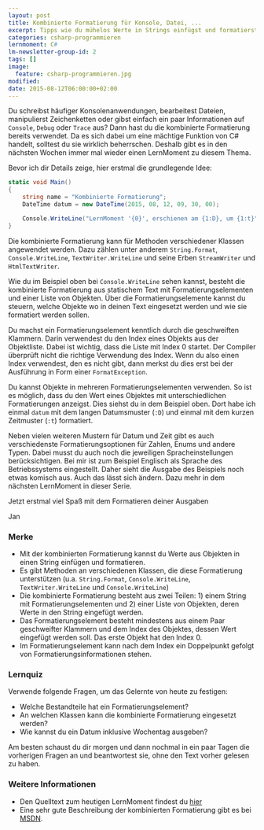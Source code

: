 ```yaml
---
layout: post
title: Kombinierte Formatierung für Konsole, Datei, ...
excerpt: Tipps wie du mühelos Werte in Strings einfügst und formatierst
categories: csharp-programmieren
lernmoment: C#
lm-newsletter-group-id: 2
tags: []
image:
  feature: csharp-programmieren.jpg
modified:
date: 2015-08-12T06:00:00+02:00
---
```


Du schreibst häufiger Konsolenanwendungen, bearbeitest Dateien, manipulierst Zeichenketten oder gibst einfach ein paar Informationen auf `Console`, `Debug` oder `Trace` aus? Dann hast du die kombinierte Formatierung bereits verwendet. Da es sich dabei um eine mächtige Funktion von C# handelt, solltest du sie wirklich beherrschen. Deshalb gibt es in den nächsten Wochen immer mal wieder einen LernMoment zu diesem Thema.

Bevor ich dir Details zeige, hier erstmal die grundlegende Idee:

```cs
static void Main()
{
	string name = "Kombinierte Formatierung";
	DateTime datum = new DateTime(2015, 08, 12, 09, 30, 00);

	Console.WriteLine("LernMoment '{0}', erschienen am {1:D}, um {1:t}", name, datum);
}
```

Die kombinierte Formatierung kann für Methoden verschiedener Klassen angewendet werden. Dazu zählen unter anderem `String.Format`, `Console.WriteLine`, `TextWriter.WriteLine` und seine Erben `StreamWriter` und `HtmlTextWriter`.

Wie du im Beispiel oben bei `Console.WriteLine` sehen kannst, besteht die kombinierte Formatierung aus statischem Text mit Formatierungselementen und einer Liste von Objekten. Über die Formatierungselemente kannst du steuern, welche Objekte wo in deinen Text eingesetzt werden und wie sie formatiert werden sollen.

Du machst ein Formatierungselement kenntlich durch die geschweiften Klammern. Darin verwendest du den Index eines Objekts aus der Objektliste. Dabei ist wichtig, dass die Liste mit Index 0 startet. Der Compiler überprüft nicht die richtige Verwendung des Index. Wenn du also einen Index verwendest, den es nicht gibt, dann merkst du dies erst bei der Ausführung in Form einer `FormatException`.

Du kannst Objekte in mehreren Formatierungselementen verwenden. So ist es möglich, dass du den Wert eines Objektes mit unterschiedlichen Formatierungen anzeigst. Dies siehst du in dem Beispiel oben. Dort habe ich einmal `datum` mit dem langen Datumsmuster (`:D`) und einmal mit dem kurzen Zeitmuster (`:t`) formatiert.

Neben vielen weiteren Mustern für Datum und Zeit gibt es auch verschiedenste Formatierungsoptionen für Zahlen, Enums und andere Typen. Dabei musst du auch noch die jeweiligen Spracheinstellungen berücksichtigen. Bei mir ist zum Beispiel Englisch als Sprache des Betriebssystems eingestellt. Daher sieht die Ausgabe des Beispiels noch etwas komisch aus. Auch das lässt sich ändern. Dazu mehr in dem nächsten LernMoment in dieser Serie.

Jetzt erstmal viel Spaß mit dem Formatieren deiner Ausgaben

Jan


### Merke

-	Mit der kombinierten Formatierung kannst du Werte aus Objekten in einen String einfügen und formatieren.
-	Es gibt Methoden an verschiedenen Klassen, die diese Formatierung unterstützen (u.a. `String.Format`, `Console.WriteLine`, `TextWriter.WriteLine` und `Console.WriteLine`)
-	Die kombinierte Formatierung besteht aus zwei Teilen: 1) einem String mit Formatierungselementen und 2) einer Liste von Objekten, deren Werte in den String eingefügt werden.
-	Das Formatierungselement besteht mindestens aus einem Paar geschweifter Klammern und dem Index des Objektes, dessen Wert eingefügt werden soll. Das erste Objekt hat den Index 0.
-	Im Formatierungselement kann nach dem Index ein Doppelpunkt gefolgt von Formatierungsinformationen stehen.

### Lernquiz 

Verwende folgende Fragen, um das Gelernte von heute zu festigen:

-	Welche Bestandteile hat ein Formatierungselement?
-	An welchen Klassen kann die kombinierte Formatierung eingesetzt werden?
-	Wie kannst du ein Datum inklusive Wochentag ausgeben?

Am besten schaust du dir morgen und dann nochmal in ein paar Tagen die vorherigen Fragen an und beantwortest sie, ohne den Text vorher gelesen zu haben.

### Weitere Informationen

-	Den Quelltext zum heutigen LernMoment findest du [hier](https://github.com/LernMoment/csharp/tree/master/KombinierteFormatierung)
-	Eine sehr gute Beschreibung der kombinierten Formatierung gibt es bei [MSDN](https://msdn.microsoft.com/de-de/library/txafckwd(v=vs.110).aspx).
